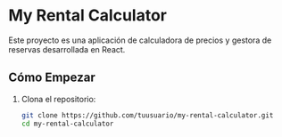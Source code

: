 # My Rental Calculator

Este proyecto es una aplicación de calculadora de precios y gestora de reservas desarrollada en React.

## Cómo Empezar

1. Clona el repositorio:
   ```bash
   git clone https://github.com/tuusuario/my-rental-calculator.git
   cd my-rental-calculator
